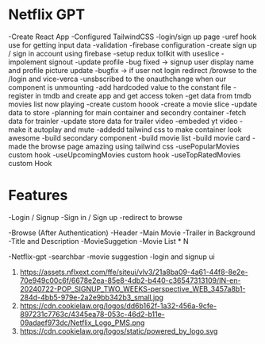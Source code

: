 # Netflix GPT

-Create React App
-Configured TailwindCSS
-login/sign up page
-uref hook use for getting input data
-validation
-firebase configuration
-create sign up / sign in account using firebase
-setup redux tollkit with useslice
-impolement signout
-update profile
-bug fixed -> signup user display name and profile picture update
-bugfix -> if user not login redirect /browse to the /login and vice-verca
-unsbscribed to the onauthchange when our component is unmounting
-add hardcoded value to the constant file
-register in tmdb and create app and get access token
-get data from tmdb movies list now playing
-create custom hoook
-create a movie slice
-update data to store
-planning for main container and secondry container
-fetch data for trainler
-update store data for trailer video
-embeded yt video
-make it autoplay and mute
-addedd tailwind css to make container look awesome
-build secondary component
-build movie list
-build movie card
-made the browse page amazing using tailwind css
-usePopularMovies custom hook
-useUpcomingMovies custom hook
-useTopRatedMovies custom Hook

# Features

-Login / Signup
-Sign in / Sign up
-redirect to browse

-Browse (After Authentication)
-Header
-Main Movie
-Trailer in Background
-Title and Description
-MovieSuggetion
-Movie List \* N

-Netflix-gpt
-searchbar
-movie suggestion
-login and signup ui

1. https://assets.nflxext.com/ffe/siteui/vlv3/21a8ba09-4a61-44f8-8e2e-70e949c00c6f/6678e2ea-85e8-4db2-b440-c36547313109/IN-en-20240722-POP_SIGNUP_TWO_WEEKS-perspective_WEB_3457a8b1-284d-4bb5-979e-2a2e9bb342b3_small.jpg
2. https://cdn.cookielaw.org/logos/dd6b162f-1a32-456a-9cfe-897231c7763c/4345ea78-053c-46d2-b11e-09adaef973dc/Netflix_Logo_PMS.png
3. https://cdn.cookielaw.org/logos/static/powered_by_logo.svg

